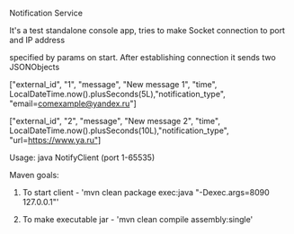 
Notification Service

It's a test standalone console app, tries to make Socket connection to port and IP address 

specified by params on start. After establishing connection it sends two JSONObjects

["external_id", "1", "message", "New message 1", "time", LocalDateTime.now().plusSeconds(5L),"notification_type", "email=comexample@yandex.ru"]

["external_id", "2", "message", "New message 2", "time", LocalDateTime.now().plusSeconds(10L),"notification_type", "url=https://www.ya.ru"]

Usage: java NotifyClient <port number> <IP address> (port 1-65535)



Maven goals:

1. To start client - 'mvn clean package exec:java "-Dexec.args=8090 127.0.0.1"'

2. To make executable jar - 'mvn clean compile assembly:single'